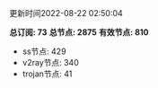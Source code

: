 更新时间2022-08-22 02:50:04

**总订阅: 73**
**总节点: 2875**
**有效节点: 810**
- ss节点: 429
- v2ray节点: 340
- trojan节点: 41
